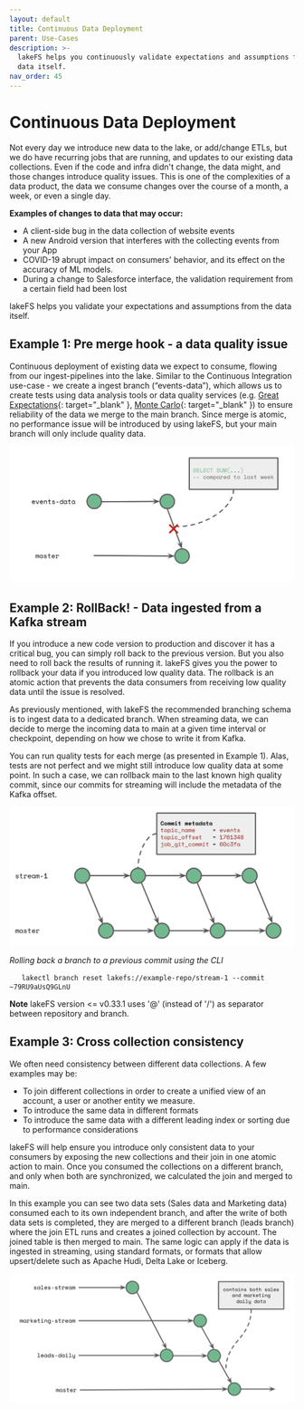 ```yaml
---
layout: default
title: Continuous Data Deployment
parent: Use-Cases
description: >-
  lakeFS helps you continuously validate expectations and assumptions from the
  data itself.
nav_order: 45
---
```


# Continuous Data Deployment

Not every day we introduce new data to the lake, or add/change ETLs, but we do have recurring jobs that are running, and updates to our existing data collections. Even if the code and infra didn't change, the data might, and those changes introduce quality issues. This is one of the complexities of a data product, the data we consume changes over the course of a month, a week, or even a single day.

**Examples of changes to data that may occur:**

* A client-side bug in the data collection of website events
* A new Android version that interferes with the collecting events from your App
* COVID-19 abrupt impact on consumers' behavior, and its effect on the accuracy of ML models.
* During a change to Salesforce interface, the validation requirement from a certain field had been lost

lakeFS helps you validate your expectations and assumptions from the data itself.

## Example 1: Pre merge hook - a data quality issue

Continuous deployment of existing data we expect to consume, flowing from our ingest-pipelines into the lake. Similar to the Continuous Integration use-case - we create a ingest branch \(“events-data”\), which allows us to create tests using data analysis tools or data quality services \(e.g. [Great Expectations](https://greatexpectations.io/){: target="\_blank" }, [Monte Carlo](https://www.montecarlodata.com/){: target="\_blank" }\) to ensure reliability of the data we merge to the main branch. Since merge is atomic, no performance issue will be introduced by using lakeFS, but your main branch will only include quality data.

![branching\_6](../.gitbook/assets/branching_6.png)

## Example 2: RollBack! - Data ingested from a Kafka stream

If you introduce a new code version to production and discover it has a critical bug, you can simply roll back to the previous version. But you also need to roll back the results of running it. lakeFS gives you the power to rollback your data if you introduced low quality data. The rollback is an atomic action that prevents the data consumers from receiving low quality data until the issue is resolved.

As previously mentioned, with lakeFS the recommended branching schema is to ingest data to a dedicated branch. When streaming data, we can decide to merge the incoming data to main at a given time interval or checkpoint, depending on how we chose to write it from Kafka.

You can run quality tests for each merge \(as presented in Example 1\). Alas, tests are not perfect and we might still introduce low quality data at some point. In such a case, we can rollback main to the last known high quality commit, since our commits for streaming will include the metadata of the Kafka offset.

![branching\_7](../.gitbook/assets/branching_7.png)

_Rolling back a branch to a previous commit using the CLI_

```text
   lakectl branch reset lakefs://example-repo/stream-1 --commit ~79RU9aUsQ9GLnU
```

**Note** lakeFS version &lt;= v0.33.1 uses '@' \(instead of '/'\) as separator between repository and branch.

## Example 3: Cross collection consistency

We often need consistency between different data collections. A few examples may be:

* To join different collections in order to create a unified view of an account, a user or another entity we measure.
* To introduce the same data in different formats
* To introduce the same data with a different leading index or sorting due to performance considerations

lakeFS will help ensure you introduce only consistent data to your consumers by exposing the new collections and their join in one atomic action to main. Once you consumed the collections on a different branch, and only when both are synchronized, we calculated the join and merged to main.

In this example you can see two data sets \(Sales data and Marketing data\) consumed each to its own independent branch, and after the write of both data sets is completed, they are merged to a different branch \(leads branch\) where the join ETL runs and creates a joined collection by account. The joined table is then merged to main. The same logic can apply if the data is ingested in streaming, using standard formats, or formats that allow upsert/delete such as Apache Hudi, Delta Lake or Iceberg.

![branching\_8](../.gitbook/assets/branching_8.png)

